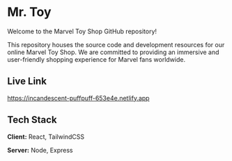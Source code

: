 
# Mr. Toy

Welcome to the Marvel Toy Shop GitHub repository!

This repository houses the source code and development resources for our online Marvel Toy Shop. We are committed to providing an immersive and user-friendly shopping experience for Marvel fans worldwide.

## Live Link

https://incandescent-puffpuff-653e4e.netlify.app

## Tech Stack

**Client:** React, TailwindCSS

**Server:** Node, Express

